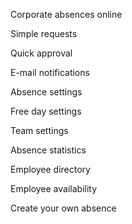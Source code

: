 Corporate absences online 

Simple requests 

Quick approval 

E-mail notifications 

Absence settings 

Free day settings 

Team settings 

Absence statistics 

Employee directory 

Employee availability 

Create your own absence
